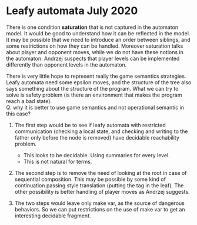 # Leafy automata July 2020

There is one condition **saturation** that is not captured in the automaton model.
It would be good to understand how it can be reflected in the model. It may be
possible that we need to introduce an order between siblings, and some
restrictions on how they can be handled. Moreover saturation talks about player
and opponent moves, while we do not have these notions in the automaton. Andrzej
suspects that player levels can be implemented differently than opponent levels
in the automaton. 

There is very little hope to represent really the game semantics strategies.
Leafy automata need some epsilon moves, and the structure of the tree also says
something about the structure of the program. What we can try to solve is safety
problem (is there an environment that makes the program reach a bad state).  
Q: why it is better to use game semantics and not operational semantic in this case?

1. The first step would be to see if leafy automata with restricted communication (checking a local state, and checking and writing to the father only before the node is removed) have decidable reachability problem.
	* This looks to be decidable. Using summaries for every level. 
	* This is not natural for terms. 

2. The second step is to remove the need of looking at the root in case of sequential composition. This may be possible by some kind of continuation passing style translation (putting the tag in the leaf). The other possibility is better handling of player moves as Andrzej suggests.

3. The two steps would leave only make var, as the source of dangerous behaviors. So we can put restrictions on the use of make var to get an interesting decidable fragment. 